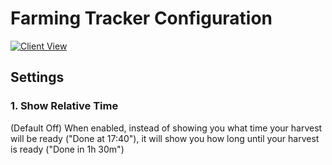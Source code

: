 # Farming Tracker Configuration

[![Client View](https://thumbs.gfycat.com/ShorttermCooperativeGalapagosmockingbird-size_restricted.gif)](https://gfycat.com/ShorttermCooperativeGalapagosmockingbird)

## Settings

### 1. Show Relative Time

(Default Off) When enabled, instead of showing you what time your harvest will be ready ("Done at 17:40"), it will show you how long until your harvest is ready ("Done in 1h 30m")
